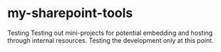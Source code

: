 # my-sharepoint-tools
Testing
Testing out mini-projects for potential embedding and hosting through internal resources.  Testing the development only at this point.
